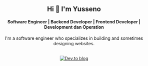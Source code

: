 ## <center> Hi 👋 I'm Yusseno </center>
#### <center> Software Engineer | Backend Developer | Frontend Developer | Development dan Operation </center>

<center> I'm a software engineer who specializes in building and sometimes designing websites. </center>

<br>
<center>
<a href ="https://yusseno.github.io/portofolio-v2/">

![Dev.to blog](https://img.shields.io/badge/dev.to-0A0A0A?style=for-the-badge&logo=dev.to&logoColor=white)

</a>
</center>




<!--
**yusseno/yusseno** is a ✨ _special_ ✨ repository because its `README.md` (this file) appears on your GitHub profile.

Here are some ideas to get you started:

- 🔭 I’m currently working on ...
- 🌱 I’m currently learning ...
- 👯 I’m looking to collaborate on ...
- 🤔 I’m looking for help with ...
- 💬 Ask me about ...
- 📫 How to reach me: ...
- 😄 Pronouns: ...
- ⚡ Fun fact: ...
-->

